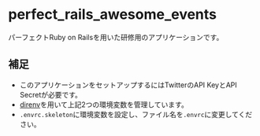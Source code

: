 # perfect_rails_awesome_events

パーフェクトRuby on Railsを用いた研修用のアプリケーションです。

## 補足
- このアプリケーションをセットアップするにはTwitterのAPI KeyとAPI Secretが必要です。
- [direnv](https://github.com/direnv/direnv)を用いて上記2つの環境変数を管理しています。
 - `.envrc.skeleton`に環境変数を設定し、ファイル名を`.envrc`に変更してください。
